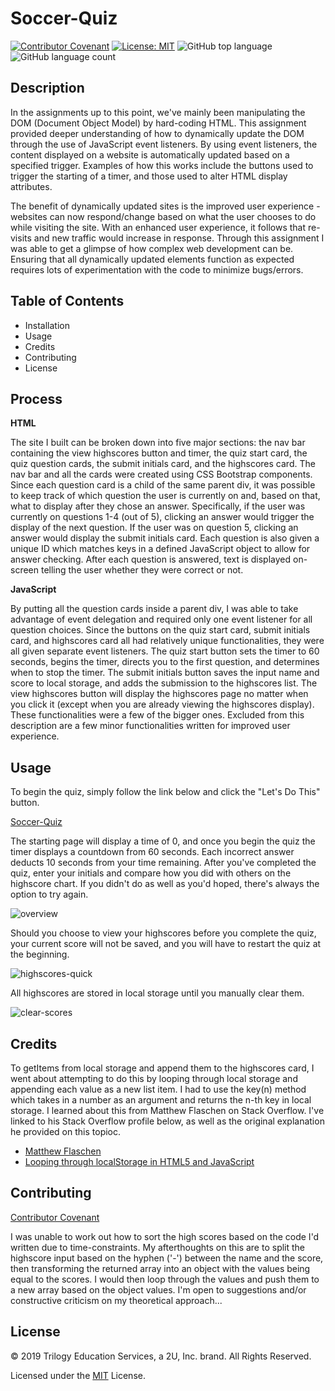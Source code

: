 # Soccer-Quiz

[![Contributor Covenant](https://img.shields.io/badge/Contributor%20Covenant-v2.0%20adopted-ff69b4.svg)](code_of_conduct.md)
[![License: MIT](https://img.shields.io/badge/License-MIT-yellow.svg)](https://opensource.org/licenses/MIT)
![GitHub top language](https://img.shields.io/github/languages/top/kev-luo/password-generator)
![GitHub language count](https://img.shields.io/github/languages/count/kev-luo/password-generator)

## Description

In the assignments up to this point, we've mainly been manipulating the DOM (Document Object Model) by hard-coding HTML. This assignment provided deeper understanding of how to dynamically update the DOM through the use of JavaScript event listeners. By using event listeners, the content displayed on a website is automatically updated based on a specified trigger. Examples of how this works include the buttons used to trigger the starting of a timer, and those used to alter HTML display attributes. 

The benefit of dynamically updated sites is the improved user experience - websites can now respond/change based on what the user chooses to do while visiting the site. With an enhanced user experience, it follows that re-visits and new traffic would increase in response. Through this assignment I was able to get a glimpse of how complex web development can be. Ensuring that all dynamically updated elements function as expected requires lots of experimentation with the code to minimize bugs/errors.  

## Table of Contents
* Installation
* Usage
* Credits
* Contributing
* License

## Process
**HTML**

The site I built can be broken down into five major sections: the nav bar containing the view highscores button and timer, the quiz start card, the quiz question cards, the submit initials card, and the highscores card. The nav bar and all the cards were created using CSS Bootstrap components. Since each question card is a child of the same parent div, it was possible to keep track of which question the user is currently on and, based on that, what to display after they chose an answer. Specifically, if the user was currently on questions 1-4 (out of 5), clicking an answer would trigger the display of the next question. If the user was on question 5, clicking an answer would display the submit initials card. Each question is also given a unique ID which matches keys in a defined JavaScript object to allow for answer checking. After each question is answered, text is displayed on-screen telling the user whether they were correct or not.

**JavaScript**

By putting all the question cards inside a parent div, I was able to take advantage of event delegation and required only one event listener for all question choices. Since the buttons on the quiz start card, submit initials card, and highscores card all had relatively unique functionalities, they were all given separate event listeners. The quiz start button sets the timer to 60 seconds, begins the timer, directs you to the first question, and determines when to stop the timer. The submit initials button saves the input name and score to local storage, and adds the submission to the highscores list. The view highscores button will display the highscores page no matter when you click it (except when you are already viewing the highscores display). These functionalities were a few of the bigger ones. Excluded from this description are a few minor functionalities written for improved user experience. 

## Usage
To begin the quiz, simply follow the link below and click the "Let's Do This" button. 

[Soccer-Quiz](https://kev-luo.github.io/Code-Quiz/)

The starting page will display a time of 0, and once you begin the quiz the timer displays a countdown from 60 seconds. Each incorrect answer deducts 10 seconds from your time remaining. After you've completed the quiz, enter your initials and compare how you did with others on the highscore chart. If you didn't do as well as you'd hoped, there's always the option to try again.

![overview](assets/gifs/overview.gif)

Should you choose to view your highscores before you complete the quiz, your current score will not be saved, and you will have to restart the quiz at the beginning.

![highscores-quick](assets/gifs/antsy.gif)

All highscores are stored in local storage until you manually clear them.

![clear-scores](assets/gifs/storage.gif)

## Credits
To getItems from local storage and append them to the highscores card, I went about attempting to do this by looping through local storage and appending each value as a new list item. I had to use the key(n) method which takes in a number as an argument and returns the n-th key in local storage. I learned about this from Matthew Flaschen on Stack Overflow. I've linked to his Stack Overflow profile below, as well as the original explanation he provided on this topioc.

* [Matthew Flaschen](https://stackoverflow.com/users/47773/matthew-flaschen?tab=profile)
* [Looping through localStorage in HTML5 and JavaScript](https://stackoverflow.com/questions/3138564/looping-through-localstorage-in-html5-and-javascript)

## Contributing
[Contributor Covenant](https://www.contributor-covenant.org/)

I was unable to work out how to sort the high scores based on the code I'd written due to time-constraints. My afterthoughts on this are to split the highscore input based on the hyphen ('-') between the name and the score, then transforming the returned array into an object with the values being equal to the scores. I would then loop through the values and push them to a new array based on the object values. I'm open to suggestions and/or constructive criticism on my theoretical approach...

## License
© 2019 Trilogy Education Services, a 2U, Inc. brand. All Rights Reserved.

Licensed under the [MIT](https://github.com/microsoft/vscode/blob/master/LICENSE.txt) License.